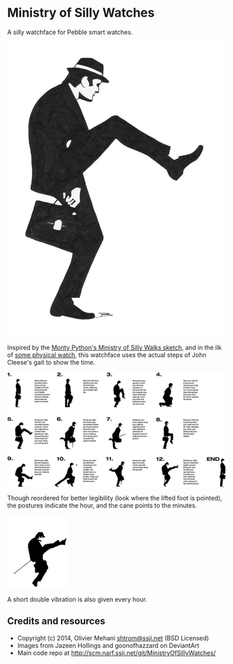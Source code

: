 Ministry of Silly Watches
=========================

A silly watchface for Pebble smart watches.

![A tribute to John Cleese by goonofhazzard on DeviantArt][silly-walk]

Inspired by the [Monty Python's Ministry of Silly Walks sketch][wp-silly-walks],
and in the ilk of [some physical watch][tg-silly-walk-watch], this watchface
uses the actual steps of John Cleese's gait to show the time.

![John's Cleese's Silly Walk, by Jazeen Hollings][silly-gait]

Though reordered for better legibility (look where the lifted foot is pointed),
the postures indicate the hour, and the cane points to the minutes.

![It is 2.37-ish][screenshot]

A short double vibration is also given every hour.

Credits and resources
---------------------

* Copyright (c) 2014, Olivier Mehani <shtrom@ssji.net> (BSD Licensed)
* Images from Jazeen Hollings and goonofhazzard on DeviantArt
* Main code repo at http://scm.narf.ssji.net/git/MinistryOfSillyWatches/

[silly-walk]: resources/images/sillywalks/The_ministry_of_silly_walks.jpg "The Ministry of Silly Walks, by goonofhazzard on DeviantArt: http://goonofhazzard.deviantart.com/art/The-ministry-of-silly-walks-7665679"
[wp-silly-walks]: https://en.wikipedia.org/wiki/The_Ministry_of_Silly_Walks "The Ministry of Silly Walks. Wikipedia"
[tg-silly-walk-watch]: https://www.thinkgeek.com/product/16bc/?srp=32 "Monty Python Ministry of Silly Walks Watch. ThinkGeek"
[silly-gait]: resources/images/sillywalks/Silly_Walk_Gait.jpg "Silly Walk Gait, by Jazeen Hollings, CC-BY-SA 3.0 on Wikimedia Commons: https://commons.wikimedia.org/wiki/File:Silly_Walk_Gait.jpg"
[screenshot]: resources/images/screenshot.png
